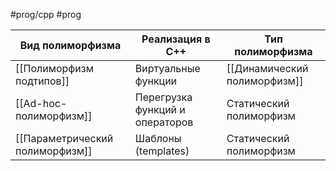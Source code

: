 #prog/cpp #prog

| Вид полиморфизма                | Реализация в C++                | Тип полиморфизма             |
| ------------------------------- | ------------------------------- | ---------------------------- |
| [[Полиморфизм подтипов]]        | Виртуальные функции             | [[Динамический полиморфизм]] |
| [[Ad-hoc-полиморфизм]]          | Перегрузка функций и операторов | Статический полиморфизм      |
| [[Параметрический полиморфизм]] | Шаблоны (templates)             | Статический полиморфизм      |
